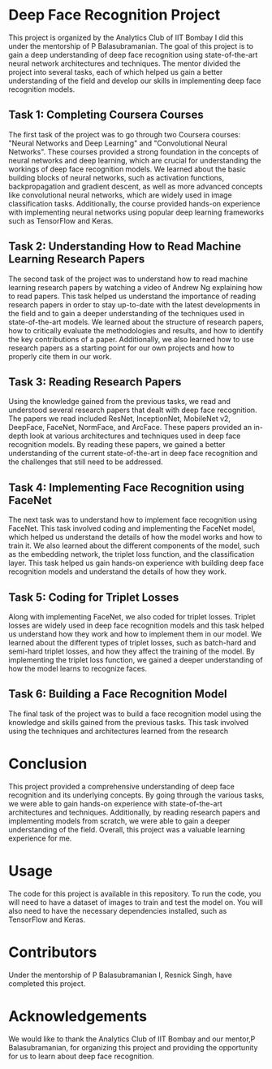 # Deep Face Recognition Project
This project is organized by the Analytics Club of IIT Bombay I did this under the mentorship of P Balasubramanian. The goal of this project is to gain a deep understanding of deep face recognition using state-of-the-art neural network architectures and techniques. The mentor divided the project into several tasks, each of which helped us gain a better understanding of the field and develop our skills in implementing deep face recognition models.

## Task 1: Completing Coursera Courses
The first task of the project was to go through two Coursera courses: "Neural Networks and Deep Learning" and "Convolutional Neural Networks".
These courses provided a strong foundation in the concepts of neural networks and deep learning, which are crucial for understanding the workings of deep face recognition models.
We learned about the basic building blocks of neural networks, such as activation functions, backpropagation and gradient descent, as well as more advanced concepts like convolutional neural networks, which are widely used in image classification tasks.
Additionally, the course provided hands-on experience with implementing neural networks using popular deep learning frameworks such as TensorFlow and Keras.
## Task 2: Understanding How to Read Machine Learning Research Papers
The second task of the project was to understand how to read machine learning research papers by watching a video of Andrew Ng explaining how to read papers.
This task helped us understand the importance of reading research papers in order to stay up-to-date with the latest developments in the field and to gain a deeper understanding of the techniques used in state-of-the-art models.
We learned about the structure of research papers, how to critically evaluate the methodologies and results, and how to identify the key contributions of a paper.
Additionally, we also learned how to use research papers as a starting point for our own projects and how to properly cite them in our work.
## Task 3: Reading Research Papers
Using the knowledge gained from the previous tasks, we read and understood several research papers that dealt with deep face recognition.
The papers we read included ResNet, InceptionNet, MobileNet v2, DeepFace, FaceNet, NormFace, and ArcFace.
These papers provided an in-depth look at various architectures and techniques used in deep face recognition models.
By reading these papers, we gained a better understanding of the current state-of-the-art in deep face recognition and the challenges that still need to be addressed.
## Task 4: Implementing Face Recognition using FaceNet
The next task was to understand how to implement face recognition using FaceNet.
This task involved coding and implementing the FaceNet model, which helped us understand the details of how the model works and how to train it.
We also learned about the different components of the model, such as the embedding network, the triplet loss function, and the classification layer.
This task helped us gain hands-on experience with building deep face recognition models and understand the details of how they work.
## Task 5: Coding for Triplet Losses
Along with implementing FaceNet, we also coded for triplet losses.
Triplet losses are widely used in deep face recognition models and this task helped us understand how they work and how to implement them in our model.
We learned about the different types of triplet losses, such as batch-hard and semi-hard triplet losses, and how they affect the training of the model.
By implementing the triplet loss function, we gained a deeper understanding of how the model learns to recognize faces.
## Task 6: Building a Face Recognition Model
The final task of the project was to build a face recognition model using the knowledge and skills gained from the previous tasks. This task involved using the techniques and architectures learned from the research

# Conclusion
This project provided a comprehensive understanding of deep face recognition and its underlying concepts. By going through the various tasks, we were able to gain hands-on experience with state-of-the-art architectures and techniques. Additionally, by reading research papers and implementing models from scratch, we were able to gain a deeper understanding of the field. Overall, this project was a valuable learning experience for me.

# Usage
The code for this project is available in this repository. To run the code, you will need to have a dataset of images to train and test the model on. You will also need to have the necessary dependencies installed, such as TensorFlow and Keras.

# Contributors
Under the mentorship of P Balasubramanian I, Resnick Singh, have completed this project.

# Acknowledgements
We would like to thank the Analytics Club of IIT Bombay and our mentor,P Balasubramanian, for organizing this project and providing the opportunity for us to learn about deep face recognition.
